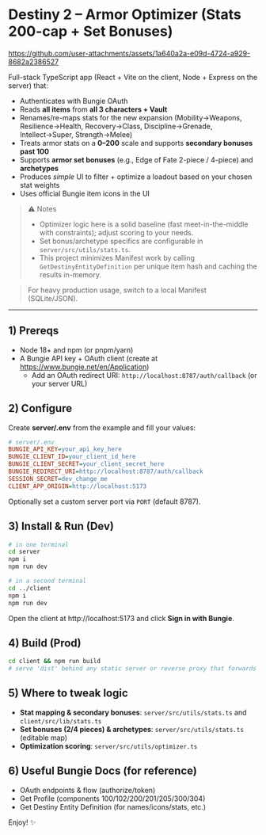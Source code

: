 # Destiny 2 – Armor Optimizer (Stats 200-cap + Set Bonuses)

https://github.com/user-attachments/assets/1a640a2a-e09d-4724-a929-8682a2386527

Full-stack TypeScript app (React + Vite on the client, Node + Express on the server) that:
- Authenticates with Bungie OAuth
- Reads **all items** from **all 3 characters + Vault**
- Renames/re-maps stats for the new expansion (Mobility→Weapons, Resilience→Health, Recovery→Class, Discipline→Grenade, Intellect→Super, Strength→Melee)
- Treats armor stats on a **0–200** scale and supports **secondary bonuses past 100**
- Supports **armor set bonuses** (e.g., Edge of Fate 2-piece / 4-piece) and **archetypes**
- Produces *simple* UI to filter + optimize a loadout based on your chosen stat weights
- Uses official Bungie item icons in the UI

> ⚠️ Notes
> - Optimizer logic here is a solid baseline (fast meet-in-the-middle with constraints); adjust scoring to your needs.
> - Set bonus/archetype specifics are configurable in `server/src/utils/stats.ts`.
> - This project minimizes Manifest work by calling `GetDestinyEntityDefinition` per unique item hash and caching the results in-memory.


>   For heavy production usage, switch to a local Manifest (SQLite/JSON).

---

## 1) Prereqs

- Node 18+ and npm (or pnpm/yarn)
- A Bungie API key + OAuth client (create at https://www.bungie.net/en/Application)
  - Add an OAuth redirect URI: `http://localhost:8787/auth/callback` (or your server URL)

## 2) Configure

Create **server/.env** from the example and fill your values:

```ini
# server/.env
BUNGIE_API_KEY=your_api_key_here
BUNGIE_CLIENT_ID=your_client_id_here
BUNGIE_CLIENT_SECRET=your_client_secret_here
BUNGIE_REDIRECT_URI=http://localhost:8787/auth/callback
SESSION_SECRET=dev_change_me
CLIENT_APP_ORIGIN=http://localhost:5173
```

Optionally set a custom server port via `PORT` (default 8787).

## 3) Install & Run (Dev)

```bash
# in one terminal
cd server
npm i
npm run dev

# in a second terminal
cd ../client
npm i
npm run dev
```

Open the client at http://localhost:5173 and click **Sign in with Bungie**.

## 4) Build (Prod)

```bash
cd client && npm run build
# serve 'dist' behind any static server or reverse proxy that forwards /api & /auth to your Node server
```

## 5) Where to tweak logic

- **Stat mapping & secondary bonuses**: `server/src/utils/stats.ts` and `client/src/lib/stats.ts`
- **Set bonuses (2/4 pieces) & archetypes**: `server/src/utils/stats.ts` (editable map)
- **Optimization scoring**: `server/src/utils/optimizer.ts`

## 6) Useful Bungie Docs (for reference)

- OAuth endpoints & flow (authorize/token)  
- Get Profile (components 100/102/200/201/205/300/304)  
- Get Destiny Entity Definition (for names/icons/stats, etc.)

Enjoy! ✨
